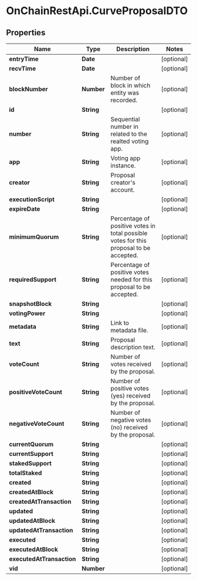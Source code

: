 # OnChainRestApi.CurveProposalDTO

## Properties

Name | Type | Description | Notes
------------ | ------------- | ------------- | -------------
**entryTime** | **Date** |  | [optional] 
**recvTime** | **Date** |  | [optional] 
**blockNumber** | **Number** | Number of block in which entity was recorded. | [optional] 
**id** | **String** |  | [optional] 
**number** | **String** | Sequential number in related to the realted voting app. | [optional] 
**app** | **String** | Voting app instance. | [optional] 
**creator** | **String** | Proposal creator&#39;s account. | [optional] 
**executionScript** | **String** |  | [optional] 
**expireDate** | **String** |  | [optional] 
**minimumQuorum** | **String** | Percentage of positive votes in total possible votes for this proposal to be accepted. | [optional] 
**requiredSupport** | **String** | Percentage of positive votes needed for this proposal to be accepted. | [optional] 
**snapshotBlock** | **String** |  | [optional] 
**votingPower** | **String** |  | [optional] 
**metadata** | **String** | Link to metadata file. | [optional] 
**text** | **String** | Proposal description text. | [optional] 
**voteCount** | **String** | Number of votes received by the proposal. | [optional] 
**positiveVoteCount** | **String** | Number of positive votes (yes) received by the proposal. | [optional] 
**negativeVoteCount** | **String** | Number of negative votes (no) received by the proposal. | [optional] 
**currentQuorum** | **String** |  | [optional] 
**currentSupport** | **String** |  | [optional] 
**stakedSupport** | **String** |  | [optional] 
**totalStaked** | **String** |  | [optional] 
**created** | **String** |  | [optional] 
**createdAtBlock** | **String** |  | [optional] 
**createdAtTransaction** | **String** |  | [optional] 
**updated** | **String** |  | [optional] 
**updatedAtBlock** | **String** |  | [optional] 
**updatedAtTransaction** | **String** |  | [optional] 
**executed** | **String** |  | [optional] 
**executedAtBlock** | **String** |  | [optional] 
**executedAtTransaction** | **String** |  | [optional] 
**vid** | **Number** |  | [optional] 


